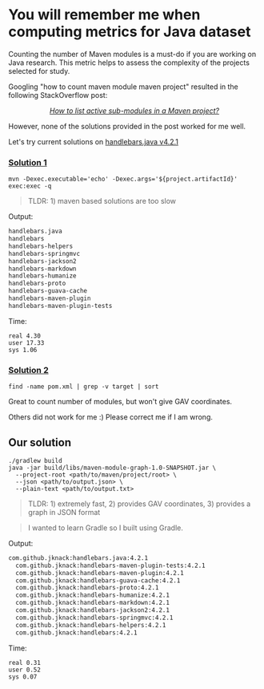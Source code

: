 # You will remember me when computing metrics for Java dataset

Counting the number of Maven modules is a must-do if you are working on Java
research.
This metric helps to assess the complexity of the projects selected for study.

Googling "how to count maven module maven project" resulted in the following 
StackOverflow post:

<div style="text-align: center; font-style: italic">
<a href="https://stackoverflow.com/questions/3662291/how-to-list-active-sub-modules-in-a-maven-project">How to list active sub-modules in a Maven project?</a>
</div>

However, none of the solutions provided in the post worked for me well.

Let's try current solutions on [handlebars.java v4.2.1](https://github.com/jknack/handlebars.java/tree/2afc50fd5dcd32af28f8305b59689b3fec4a3b07)

### [Solution 1](https://stackoverflow.com/a/51824145/11751642)

```shell
mvn -Dexec.executable='echo' -Dexec.args='${project.artifactId}' exec:exec -q
```

> TLDR: 1) maven based solutions are too slow

Output:

```txt
handlebars.java
handlebars
handlebars-helpers
handlebars-springmvc
handlebars-jackson2
handlebars-markdown
handlebars-humanize
handlebars-proto
handlebars-guava-cache
handlebars-maven-plugin
handlebars-maven-plugin-tests
```

Time:
```text
real 4.30
user 17.33
sys 1.06
```

### [Solution 2](https://stackoverflow.com/a/41766170/11751642)

```shell
find -name pom.xml | grep -v target | sort
```

Great to count number of modules, but won't give GAV coordinates.

Others did not work for me :) Please correct me if I am wrong.

## Our solution

```shell
./gradlew build
java -jar build/libs/maven-module-graph-1.0-SNAPSHOT.jar \
  --project-root <path/to/maven/project/root> \
  --json <path/to/output.json> \
  --plain-text <path/to/output.txt>
```

> TLDR: 1) extremely fast, 2) provides GAV coordinates, 3) provides a graph in JSON format

> I wanted to learn Gradle so I built using Gradle.

Output:

```txt
com.github.jknack:handlebars.java:4.2.1
  com.github.jknack:handlebars-maven-plugin-tests:4.2.1
  com.github.jknack:handlebars-maven-plugin:4.2.1
  com.github.jknack:handlebars-guava-cache:4.2.1
  com.github.jknack:handlebars-proto:4.2.1
  com.github.jknack:handlebars-humanize:4.2.1
  com.github.jknack:handlebars-markdown:4.2.1
  com.github.jknack:handlebars-jackson2:4.2.1
  com.github.jknack:handlebars-springmvc:4.2.1
  com.github.jknack:handlebars-helpers:4.2.1
  com.github.jknack:handlebars:4.2.1
```

Time:
```text
real 0.31
user 0.52
sys 0.07
```